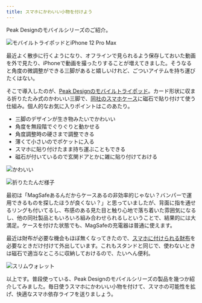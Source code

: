 ```yaml
---
title: スマホにかわいい小物を付けよう
---
```

Peak Designのモバイルシリーズのご紹介。

![](https://lh5.googleusercontent.com/bnfIVYR7aXRczs34BqIY1F8oa1XOZV2q_mg0fk_qFcIrgPIM20Jn-Dlccua3Lp385e6Vm3GkHBRmGq8oGVeBXQZNsmKtK0uPG5ib91q9a8-FpJBO-NVR81sioaq0633c1_LfOmXaVwbxAUFjdKRWCw "モバイルトライポッドとiPhone 12 Pro Max")

最近よく散歩に行くようになり、オフラインで見られるよう保存しておいた動画を外で見たり、iPhoneで動画を撮ったりすることが増えてきました。そうなると角度の微調整ができる三脚があると嬉しいけれど、ごついアイテムを持ち運びたくはない。

そこで導入したのが、[Peak Designのモバイルトライポッド](https://www.amazon.co.jp/dp/B09FRZPLL3)。カード形状に収まる折りたたみ式のかわいい三脚で、[同社のスマホケース](https://www.amazon.co.jp/dp/B09FP3HP7Z?)に磁石で貼り付けて使う仕組み。個人的なお気に入りポイントはこのあたり。

*   三脚のデザインが生き物みたいでかわいい
*   角度を無段階でぐりぐりと動かせる
*   角度調整時の硬さまで調整できる
*   薄くて小さいのでポケットに入る
*   スマホに貼り付けたまま持ち運ぶこともできる
*   磁石が付いているので玄関ドアとかに雑に貼り付けておける

![](https://lh3.googleusercontent.com/YJ9N7ancclSJJElSbaLzBw-HnyhKKy5Wd9pKKgdAua_2974nXu9TyS6TCEBKXolYH-qgurbR_VD_CuRyk311a-Lnd-FIXQFHXikNEo8PYj2VISWtmzvSRrNx5l7If56iFtXvscDjCgRmuLOmph7T_w "かわいい")

![](https://lh3.googleusercontent.com/5YTuPD4Ufk8Oi-8Jraa6j6ehGm5rBaYkc6OrMkgDihIjXDHfD5_ac5CA3EIYi24yAp0QaChcm0BqeX_pYh3K5TdUV00l7oBhPpGdpDV-VSHHH3HgLj0u98j4YT05uq8sJuJ5iAdmmy2UwVSX7_qn0w "折りたたんだ様子")

最初は「MagSafeあるんだからケースあるの非効率的じゃない？バンパーで運用できるものを探したほうが良くない？」と思っていましたが、背面に指を通せるリングも付いてるし、布感のある見た目と触り心地で落ち着いた雰囲気になるし、他の同社製品ともいろいろ組み合わせられるしということで、結果的には大満足。ケースを付けた状態でも、MagSafeの充電器は普通に使えます。

最近は財布が必要な機会もほぼ無くなってきたので、[スマホに付けられる財布](https://www.amazon.co.jp/dp/B09FSGW671)を必要なときだけ付けて外出しています。これもスタンドと同じで、使わないときは磁石で適当なところに収納しておけるので、たいへん便利。

![](https://lh4.googleusercontent.com/uQEGfzOR3SewrBoq1nJNl__I0956JKw4rH7AfadorMEJPsCY49cqD6KKEIGxGibMkZrGGNch3A3e9AxtNNdMeqIwVKyMxV6I8UHz_oNkwXLM0WqY6bwYQC2akPl5LXjzRf-3W8Zh9_DWZw2XLbWV7Q "スリムウォレット")

以上です。普段使っている、Peak Designのモバイルシリーズの製品を幾つか紹介してみました。毎日使うスマホにかわいい小物を付けて、スマホの可能性を拡げ、快適なスマホ依存ライフを送りましょう。
